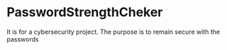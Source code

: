 # PasswordStrengthCheker
It is for a cybersecurity project. The purpose is to remain secure with the passwords
